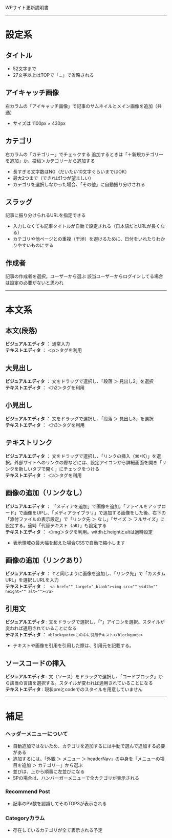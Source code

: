 
WPサイト更新説明書

---

# 設定系

## タイトル
- 52文字まで
- 27文字以上はTOPで「...」で省略される


## アイキャッチ画像
右カラムの「アイキャッチ画像」で記事のサムネイルとメイン画像を追加（共通）
- サイズは 1100px × 430px

## カテゴリ
右カラムの「カテゴリー」でチェックする
追加するときは「＋新規カテゴリーを追加」か、投稿＞カテゴリーから追加する
- 長すぎる文字数はNG（だいたい10文字ぐらいまではOK）
- 最大2つまで（できれば1つが望ましい）
- カテゴリを選択しなかった場合、「その他」に自動振り分けされる

## スラッグ
記事に振り分けられるURLを指定できる
- 入力しなくても記事タイトルが自動で設定される（日本語だとURLが長くなる）
- カテゴリや他ページとの重複（干渉）を避けるために、日付をいれたりわかりやすいものにする

## 作成者
記事の作成者を選択。ユーザーから選ぶ
該当ユーザーからログインしてる場合は設定の必要がないと思われ

---


# 本文系

## 本文(段落)
**ビジュアルエディタ** ： 通常入力  
**テキストエディタ** ： ＜p＞タグを利用

## 大見出し
**ビジュアルエディタ** ： 文をドラッグで選択し、「段落 ＞ 見出し2」を選択  
**テキストエディタ** ： ＜h2＞タグを利用

## 小見出し
**ビジュアルエディタ** ： 文をドラッグで選択し、「段落 ＞ 見出し3」を選択  
**テキストエディタ** ： ＜h3＞タグを利用

## テキストリンク
**ビジュアルエディタ** ： 文をドラッグで選択し、「リンクの挿入（⌘+K）」を選択。外部サイトへのリンクの際などには、設定アイコンから詳細画面を開き「リンクを新しいタブで開く」にチェックをつける  
**テキストエディタ** ： ＜a＞タグを利用

## 画像の追加（リンクなし）
**ビジュアルエディタ** ： 「メディアを追加」で画像を追加。「ファイルをアップロード」で画像をUPし、「メディアライブラリ」で追加する画像をした後、右下の「添付ファイルの表示設定」で「リンク先 ＞ なし」「サイズ ＞ フルサイズ」に設定する。適時「代替テキスト（alt）」も設定する  
**テキストエディタ** ： ＜img＞タグを利用。witdhとheightとaltは適時設定
- 表示領域の最大幅を超えた場合CSSで自動で縮小します

## 画像の追加（リンクあり）
**ビジュアルエディタ** ： ↑と同じように画像を追加し、「リンク先」で「カスタムURL」を選択しURLを入力  
**テキストエディタ** ： ``` <a href="" target="_blank"><img src="" width="" height="" alt=""></a>```

## 引用文
**ビジュアルエディタ** : 文をドラッグで選択し、「”」アイコンを選択。スタイルが変われば適用されていることになる  
**テキストエディタ** ： ```<blockquote>この中に引用テキスト</blockquote>```
- テキストや画像を引用を引用した際は、引用元を記載する。

## ソースコードの挿入
**ビジュアルエディタ** : 文（ソース）をドラッグで選択し、「コードブロック」から該当の言語を選択する。スタイルが変われば適用されていることになる  
**テキストエディタ** : 現状preとcodeでのスタイルを用意していません

---

# 補足

### ヘッダーメニューについて
- 自動追加ではないため、カテゴリを追加するには手動で選んで追加する必要がある
- 追加するには、「外観 ＞ メニュー ＞ headerNav」の中身を「メニューの項目を追加 ＞ カテゴリー」から選ぶ
- 並びは、上から順番に左並びになる
- SPの場合は、ハンバーガーメニューで全カテゴリが表示される

### Recommend Post
- 記事のPV数を認識してそのTOP3が表示される

### Categoryカラム
- 存在しているカテゴリが全て表示される予定

